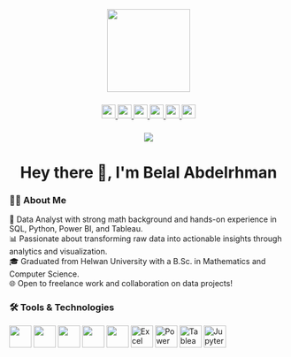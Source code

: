 <div align="center">
  <img height="150" src="https://media.giphy.com/media/M9gbBd9nbDrOTu1Mqx/giphy.gif" />
</div>

###

<div align="center">
  <a href="https://www.linkedin.com/in/belal-abdelrhman" target="_blank">
    <img src="https://img.shields.io/static/v1?message=LinkedIn&logo=linkedin&label=&color=0077B5&logoColor=white&style=for-the-badge" height="25" />
  </a>
  <a href="https://www.youtube.com/@Belal_A_Fikry" target="_blank">
    <img src="https://img.shields.io/static/v1?message=YouTube&logo=youtube&label=&color=FF0000&logoColor=white&style=for-the-badge" height="25" />
  </a>
  <a href="https://www.facebook.com/Belal.A.Fikry" target="_blank">
    <img src="https://img.shields.io/static/v1?message=Facebook&logo=facebook&label=&color=1877F2&logoColor=white&style=for-the-badge" height="25" />
  </a>
  <a href="https://www.upwork.com/freelancers/~01bb997685127e8f2f" target="_blank">
    <img src="https://img.shields.io/static/v1?message=Upwork&logo=upwork&label=&color=6FDA44&logoColor=white&style=for-the-badge" height="25" />
  </a>
  <a href="https://khamsat.com/user/belal_abdelrhman" target="_blank">
    <img src="https://img.shields.io/static/v1?message=Khamsat&logo=simpleicons&label=&color=F9A825&logoColor=white&style=for-the-badge" height="25" />
  </a>
  <a href="https://mostaql.com/u/BelalAbdelrhman" target="_blank">
    <img src="https://img.shields.io/static/v1?message=Mostaql&logo=simpleicons&label=&color=009688&logoColor=white&style=for-the-badge" height="25" />
  </a>
</div>

###

<div align="center">
  <img src="https://visitor-badge.laobi.icu/badge?page_id=Belal-Abdelrhman.Belal-Abdelrhman" />
</div>

###

<h1 align="center">Hey there 👋, I'm Belal Abdelrhman</h1>

###

<h3 align="left">👨‍💻 About Me</h3>

<p align="left">
🎯 Data Analyst with strong math background and hands-on experience in SQL, Python, Power BI, and Tableau.<br>
📊 Passionate about transforming raw data into actionable insights through analytics and visualization.<br>
🎓 Graduated from Helwan University with a B.Sc. in Mathematics and Computer Science.<br>
🌐 Open to freelance work and collaboration on data projects!
</p>

###

<h3 align="left">🛠️ Tools & Technologies</h3>

<div align="left">
  <img src="https://cdn.jsdelivr.net/gh/devicons/devicon/icons/python/python-original.svg" height="40" />
  <img src="https://cdn.jsdelivr.net/gh/devicons/devicon/icons/mysql/mysql-original-wordmark.svg" height="40" />
  <img src="https://cdn.jsdelivr.net/gh/devicons/devicon/icons/postgresql/postgresql-original.svg" height="40" />
  <img src="https://cdn.jsdelivr.net/gh/devicons/devicon/icons/github/github-original.svg" height="40" />
  <img src="https://cdn.jsdelivr.net/gh/devicons/devicon/icons/git/git-original.svg" height="40" />
  <img src="https://img.icons8.com/color/48/microsoft-excel-2019--v1.png" height="40" alt="Excel"/>
  <img src="https://img.icons8.com/color/48/power-bi.png" height="40" alt="Power BI"/>
  <img src="https://img.icons8.com/color/48/tableau-software.png" height="40" alt="Tableau"/>
  <img src="https://img.icons8.com/color/48/jupyter.png" height="40" alt="Jupyter"/>
</div>

